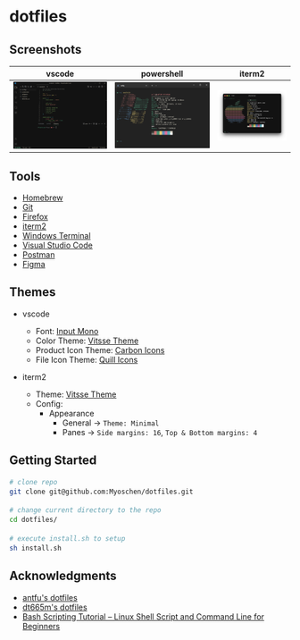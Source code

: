 # dotfiles

## Screenshots

| vscode                            | powershell                                | iterm2                            |
| --------------------------------- | ----------------------------------------- | --------------------------------- |
| ![vscode](screenshots/vscode.png) | ![powershell](screenshots/powershell.png) | ![iterm2](screenshots/iterm2.png) |

## Tools

- [Homebrew](https://brew.sh/)
- [Git](https://git-scm.com/)
- [Firefox](https://www.mozilla.org/en-US/firefox/new/)
- [iterm2](https://iterm2.com/)
- [Windows Terminal](https://apps.microsoft.com/detail/windows-terminal/9N0DX20HK701?hl=zh-tw&gl=TW)
- [Visual Studio Code](https://code.visualstudio.com/)
- [Postman](https://www.postman.com/)
- [Figma](https://www.figma.com/)

## Themes

- vscode

  - Font: [Input Mono](https://input.djr.com/)
  - Color Theme: [Vitsse Theme](https://github.com/antfu/vscode-theme-vitesse)
  - Product Icon Theme: [Carbon Icons](https://github.com/antfu/vscode-icons-carbon)
  - File Icon Theme: [Quill Icons](https://github.com/cdonohue/vscode-quill-icons)

- iterm2
  - Theme: [Vitsse Theme](https://github.com/2nthony/vitesse.iterm)
  - Config:
    - Appearance
      - General -> `Theme: Minimal`
      - Panes -> `Side margins: 16`, `Top & Bottom margins: 4`

## Getting Started

```sh
# clone repo
git clone git@github.com:Myoschen/dotfiles.git

# change current directory to the repo
cd dotfiles/

# execute install.sh to setup
sh install.sh
```

## Acknowledgments

- [antfu's dotfiles](https://github.com/antfu/dotfiles/tree/main)
- [dt665m's dotfiles](https://github.com/dt665m/dotfiles)
- [Bash Scripting Tutorial – Linux Shell Script and Command Line for Beginners](https://www.freecodecamp.org/news/bash-scripting-tutorial-linux-shell-script-and-command-line-for-beginners/)
